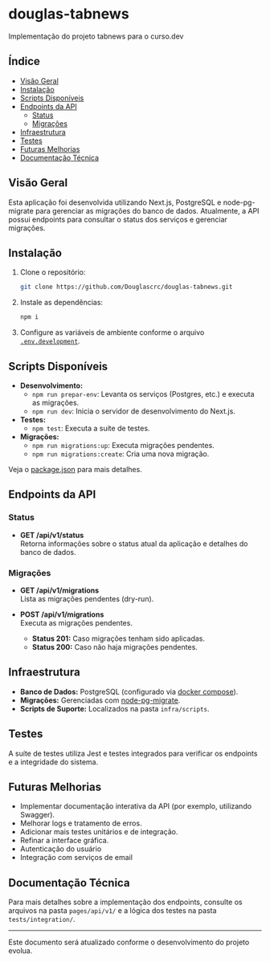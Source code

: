 # douglas-tabnews

Implementação do projeto tabnews para o curso.dev

## Índice

- [Visão Geral](#visão-geral)
- [Instalação](#instalação)
- [Scripts Disponíveis](#scripts-disponíveis)
- [Endpoints da API](#endpoints-da-api)
  - [Status](#status)
  - [Migrações](#migrações)
- [Infraestrutura](#infraestrutura)
- [Testes](#testes)
- [Futuras Melhorias](#futuras-melhorias)
- [Documentação Técnica](#documentação-técnica)

## Visão Geral

Esta aplicação foi desenvolvida utilizando Next.js, PostgreSQL e node-pg-migrate para gerenciar as migrações do banco de dados. Atualmente, a API possui endpoints para consultar o status dos serviços e gerenciar migrações.

## Instalação

1. Clone o repositório:
   ```bash
   git clone https://github.com/Douglascrc/douglas-tabnews.git
   ```
2. Instale as dependências:
   ```bash
   npm i
   ```
3. Configure as variáveis de ambiente conforme o arquivo [`.env.development`](.env.development).

## Scripts Disponíveis

- **Desenvolvimento:**
  - `npm run prepar-env`: Levanta os serviços (Postgres, etc.) e executa as migrações.
  - `npm run dev`: Inicia o servidor de desenvolvimento do Next.js.
- **Testes:**
  - `npm test`: Executa a suíte de testes.
- **Migrações:**
  - `npm run migrations:up`: Executa migrações pendentes.
  - `npm run migrations:create`: Cria uma nova migração.

Veja o [package.json](package.json) para mais detalhes.

## Endpoints da API

### Status

- **GET /api/v1/status**  
  Retorna informações sobre o status atual da aplicação e detalhes do banco de dados.

### Migrações

- **GET /api/v1/migrations**  
  Lista as migrações pendentes (dry-run).

- **POST /api/v1/migrations**  
  Executa as migrações pendentes.
  - **Status 201:** Caso migrações tenham sido aplicadas.
  - **Status 200:** Caso não haja migrações pendentes.

## Infraestrutura

- **Banco de Dados:** PostgreSQL (configurado via [docker compose](infra/compose.yaml)).
- **Migrações:** Gerenciadas com [node-pg-migrate](https://github.com/salsita/node-pg-migrate).
- **Scripts de Suporte:** Localizados na pasta `infra/scripts`.

## Testes

A suíte de testes utiliza Jest e testes integrados para verificar os endpoints e a integridade do sistema.

## Futuras Melhorias

- Implementar documentação interativa da API (por exemplo, utilizando Swagger).
- Melhorar logs e tratamento de erros.
- Adicionar mais testes unitários e de integração.
- Refinar a interface gráfica.
- Autenticação do usuário
- Integração com serviços de email

## Documentação Técnica

Para mais detalhes sobre a implementação dos endpoints, consulte os arquivos na pasta `pages/api/v1/` e a lógica dos testes na pasta `tests/integration/`.

---

Este documento será atualizado conforme o desenvolvimento do projeto evolua.
